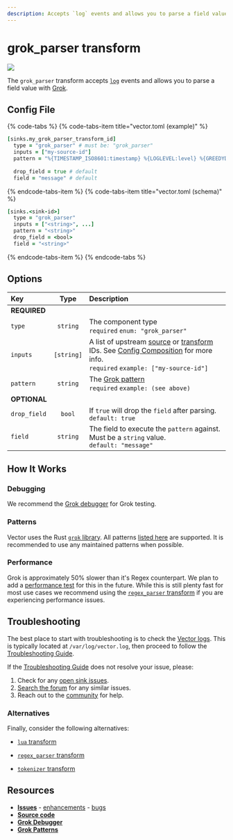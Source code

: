 ```yaml
---
description: Accepts `log` events and allows you to parse a field value with Grok.
---
```


<!--
     THIS FILE IS AUTOOGENERATED!

     To make changes please edit the template located at:

     scripts/generate/templates/docs/usage/configuration/transforms/grok_parser.md.erb
-->

# grok_parser transform

![][images.grok_parser_transform]


The `grok_parser` transform accepts [`log`][docs.log_event] events and allows you to parse a field value with [Grok][url.grok].

## Config File

{% code-tabs %}
{% code-tabs-item title="vector.toml (example)" %}
```coffeescript
[sinks.my_grok_parser_transform_id]
  type = "grok_parser" # must be: "grok_parser"
  inputs = ["my-source-id"]
  pattern = "%{TIMESTAMP_ISO8601:timestamp} %{LOGLEVEL:level} %{GREEDYDATA:message}"
  
  drop_field = true # default
  field = "message" # default
```
{% endcode-tabs-item %}
{% code-tabs-item title="vector.toml (schema)" %}
```coffeescript
[sinks.<sink-id>]
  type = "grok_parser"
  inputs = ["<string>", ...]
  pattern = "<string>"
  drop_field = <bool>
  field = "<string>"
```
{% endcode-tabs-item %}
{% endcode-tabs %}

## Options

| Key  | Type  | Description |
|:-----|:-----:|:------------|
| **REQUIRED** | | |
| `type` | `string` | The component type<br />`required` `enum: "grok_parser"` |
| `inputs` | `[string]` | A list of upstream [source][docs.sources] or [transform][docs.transforms] IDs. See [Config Composition][docs.config_composition] for more info.<br />`required` `example: ["my-source-id"]` |
| `pattern` | `string` | The [Grok pattern][url.grok_patterns]<br />`required` `example: (see above)` |
| **OPTIONAL** | | |
| `drop_field` | `bool` | If `true` will drop the `field` after parsing.<br />`default: true` |
| `field` | `string` | The field to execute the `pattern` against. Must be a `string` value.<br />`default: "message"` |

## How It Works



### Debugging

We recommend the [Grok debugger][url.grok_debugger] for Grok testing.

### Patterns

Vector uses the Rust [`grok` library][url.rust_grok_library]. All patterns
[listed here][url.grok_patterns] are supported. It is recommended to use any
maintained patterns when possible.

### Performance

Grok is approximately 50% slower than it's Regex counterpart. We plan to add a
[performance test][docs.performance] for this in the future. While this is
still plenty fast for most use cases we recommend using the [`regex_parser`
transform][docs.regex_parser_transform] if you are experiencing performance
issues.

## Troubleshooting

The best place to start with troubleshooting is to check the
[Vector logs][docs.monitoring_logs]. This is typically located at
`/var/log/vector.log`, then proceed to follow the
[Troubleshooting Guide][docs.troubleshooting].

If the [Troubleshooting Guide][docs.troubleshooting] does not resolve your
issue, please:

1. Check for any [open sink issues][url.grok_parser_transform_issues].
2. [Search the forum][url.search_forum] for any similar issues.
2. Reach out to the [community][url.community] for help.


### Alternatives

Finally, consider the following alternatives:


* [`lua` transform][docs.lua_transform]

* [`regex_parser` transform][docs.regex_parser_transform]

* [`tokenizer` transform][docs.tokenizer_transform]

## Resources

* [**Issues**][url.grok_parser_transform_issues] - [enhancements][url.grok_parser_transform_enhancements] - [bugs][url.grok_parser_transform_bugs]
* [**Source code**][url.grok_parser_transform_source]
* [**Grok Debugger**][url.grok_debugger]
* [**Grok Patterns**][url.grok_patterns]


[docs.config_composition]: ../../../usage/configuration/README.md#composition
[docs.log_event]: ../../../about/data-model.md#log
[docs.lua_transform]: ../../../usage/configuration/transforms/lua.md
[docs.monitoring_logs]: ../../../usage/administration/monitoring.md#logs
[docs.performance]: ../../../performance.md
[docs.regex_parser_transform]: ../../../usage/configuration/transforms/regex_parser.md
[docs.sources]: ../../../usage/configuration/sources
[docs.tokenizer_transform]: ../../../usage/configuration/transforms/tokenizer.md
[docs.transforms]: ../../../usage/configuration/transforms
[docs.troubleshooting]: ../../../usage/guides/troubleshooting.md
[images.grok_parser_transform]: ../../../assets/grok_parser-transform.svg
[url.community]: https://vector.dev/community
[url.grok]: http://grokdebug.herokuapp.com/
[url.grok_debugger]: http://grokdebug.herokuapp.com/
[url.grok_parser_transform_bugs]: https://github.com/timberio/vector/issues?q=is%3Aopen+is%3Aissue+label%3A%22Transform%3A+grok_parser%22+label%3A%22Type%3A+Bug%22
[url.grok_parser_transform_enhancements]: https://github.com/timberio/vector/issues?q=is%3Aopen+is%3Aissue+label%3A%22Transform%3A+grok_parser%22+label%3A%22Type%3A+Enhancement%22
[url.grok_parser_transform_issues]: https://github.com/timberio/vector/issues?q=is%3Aopen+is%3Aissue+label%3A%22Transform%3A+grok_parser%22
[url.grok_parser_transform_source]: https://github.com/timberio/vector/tree/master/src/transforms/grok_parser.rs
[url.grok_patterns]: https://github.com/daschl/grok/tree/master/patterns
[url.rust_grok_library]: https://github.com/daschl/grok
[url.search_forum]: https://forum.vector.dev/search?expanded=true
